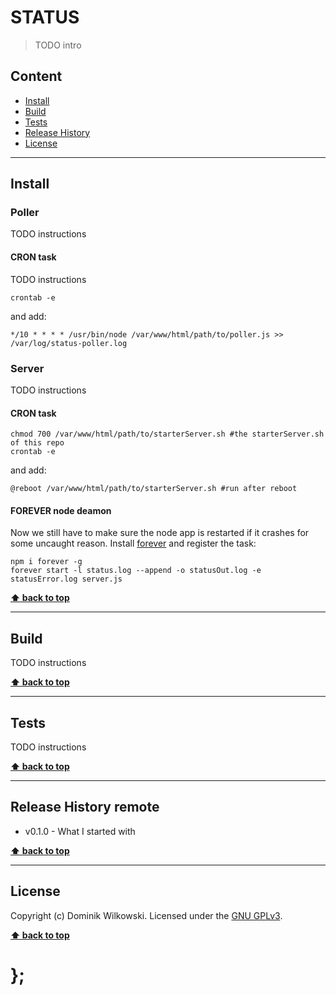 STATUS
======

> TODO intro


## Content

* [Install](#install)
* [Build](#build)
* [Tests](#tests)
* [Release History](#release-history-remote)
* [License](#license)


----------------------------------------------------------------------------------------------------------------------------------------------------------------


## Install

### Poller

TODO instructions

#### CRON task

TODO instructions

```shell
crontab -e
```

and add:

```shell
*/10 * * * * /usr/bin/node /var/www/html/path/to/poller.js >> /var/log/status-poller.log
```

### Server

TODO instructions

#### CRON task

```shell
chmod 700 /var/www/html/path/to/starterServer.sh #the starterServer.sh of this repo
crontab -e
```

and add:

```shell
@reboot /var/www/html/path/to/starterServer.sh #run after reboot
```

#### FOREVER node deamon

Now we still have to make sure the node app is restarted if it crashes for some uncaught reason. Install [forever](https://github.com/foreverjs/forever) and
register the task:

```shell
npm i forever -g
forever start -l status.log --append -o statusOut.log -e statusError.log server.js
```


**[⬆ back to top](#content)**


----------------------------------------------------------------------------------------------------------------------------------------------------------------


## Build

TODO instructions


**[⬆ back to top](#content)**


----------------------------------------------------------------------------------------------------------------------------------------------------------------


## Tests

TODO instructions


**[⬆ back to top](#content)**


----------------------------------------------------------------------------------------------------------------------------------------------------------------


## Release History remote

* v0.1.0 - What I started with

**[⬆ back to top](#content)**


----------------------------------------------------------------------------------------------------------------------------------------------------------------


## License

Copyright (c) Dominik Wilkowski. Licensed under the [GNU GPLv3](https://raw.githubusercontent.com/dominikwilkowski/status/master/LICENSE).

**[⬆ back to top](#content)**

# };